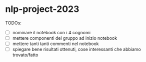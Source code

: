 # nlp-project-2023

TODOs:
- [ ] nominare il notebook con i 4 cognomi
- [ ] mettere componenti del gruppo ad inizio notebook
- [ ] mettere tanti tanti commenti nel notebook 
- [ ] spiegare bene risultati ottenuti, cose interessanti che abbiamo trovato/fatto
